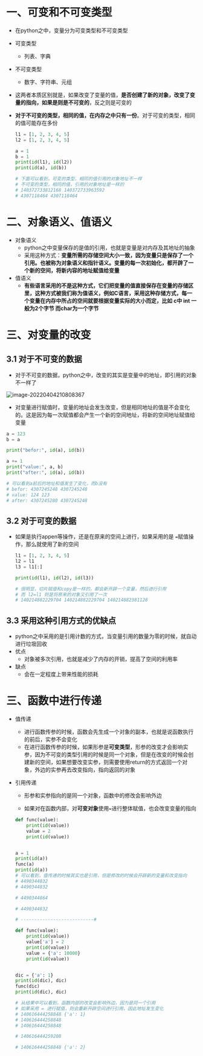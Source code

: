 # 一、可变和不可变类型

-  在python之中，变量分为可变类型和不可变类型

  - 可变类型
    - 列表、字典
  - 不可变类型
    - 数字、字符串、元组

- 这两者本质区别就是，如果改变了变量的值，**是否创建了新的对象，改变了变量的指向，如果是则是不可变的**，反之则是可变的

- **对于不可变的类型，相同的值，在内存之中只有一份**。对于可变的类型，相同的值可能存在多份

  ```python
  l1 = [1, 2, 3, 4, 5]
  l2 = [1, 2, 3, 4, 5]
  
  a = 1
  b = 1
  print(id(l1), id(l2))
  print(id(a), id(b))
  
  # 下面可以看到，可变的类型，相同的值引用的对象地址不一样
  # 不可变的类型，相同的值，引用的对象地址是一样的
  # 140372733812168 140372733963592 
  # 4307118464 4307118464
  
  ```

# 二、对象语义、值语义

- 对象语义
  - python之中变量保存的是值的引用，也就是变量是对内存及其地址的抽象
  - 采用这种方式：**变量所需的存储空间大小一致，因为变量只是保存了一个引用。也被称为对象语义和指针语义。变量的每一次初始化，都开辟了一个新的空间，将新内容的地址赋值给变量**
- 值语义
  - **有些语言采用的不是这种方式，它们把变量的值直接保存在变量的存储区里，这种方式被我们称为值语义，例如C语言，采用这种存储方式，每一个变量在内存中所占的空间就要根据变量实际的大小而定，比如 c中 int 一般为2个字节 而char为一个字节**

# 三、对变量的改变

## 3.1 对于不可变的数据

- 对于不可变的数据，python之中，改变的其实是变量中的地址，即引用的对象不一样了

![image-20220404210808367](../../图片记录/image-20220404210808367.png)	

- 对变量进行赋值时，变量的地址会发生改变，但是相同地址的值是不会变化的。这是因为每一次赋值都会产生一个新的空间地址，将新的空间地址赋值给变量

```python
a = 123
b = a

print("befor:", id(a), id(b))

a += 1
print("value:", a, b)
print("after:", id(a), id(b))

# 可以看到a前后的地址和值发生了变化，而b没有
# befor: 4307245248 4307245248
# value: 124 123
# after: 4307245280 4307245248
```

## 3.2 对于可变的数据

- 如果是执行appen等操作，还是在原来的空间上进行，如果采用的是 `=`赋值操作，那么就使用了新的空间

  ```python
  l1 = [1, 2, 3, 4, 5]
  l2 = l1
  l3 = l1[:]
  
  print(id(l1), id(l2), id(l3))
  
  # 很明显，切片赋值和copy是一样的，都会新开辟一个变量，然后进行引用
  # 而 l2=l1 则是将原来的对象又引用了一次
  # 140214882229704 140214882229704 140214882381128
  
  ```

## 3.3 采用这种引用方式的优缺点

- python之中采用的是引用计数的方式，当变量引用的数量为零的时候，就自动进行垃圾回收
- 优点
  - 对象被多次引用，也就是减少了内存的开销，提高了空间的利用率
- 缺点
  - 会在一定程度上带来性能的损耗

# 三、函数中进行传递

- 值传递

  - 进行函数传参的时候，函数会先生成一个对象的副本，也就是说函数执行的前后，实参不会变化
  - 在进行函数传参的时候，如果形参是**可变类型**，形参的改变才会影响实参，因为不可变的类型引用的时候是同一个对象，但是在改变的时候会创建新的空间，如果想要改变实参，则需要使用return的方式返回一个对象，外边的实参再去改变指向，指向返回的对象

- 引用传递

  - 形参和实参指向的是同一个对象，函数中的修改会影响外边

  - 如果对在函数内部，对**可变对象**使用`=`进行整体赋值，也会改变变量的指向

  ```python
  def func(value):
      print(id(value))
      value = 2
      print(id(value))
  
  
  a = 1
  print(id(a))
  func(a)
  print(id(a))
  # 可以看到，值传递的时候其实也是引用，但是修改的时候会开辟新的变量和改变指向
  # 4490344832
  # 4490344832
  
  # 4490344864
  
  # 4490344832
  
  # ---------------------------#
  
  def func(value):
      print(id(value))
      value['a'] = 2
      print(id(value))
      value = {'a': 10000}
      print(id(value))
  
  
  dic = {'a': 1}
  print(id(dic), dic)
  func(dic)
  print(id(dic), dic)
  
  # 从结果中可以看到，函数内部的改变会影响外边，因为是同一个引用
  # 如果采用 = 进行赋值，则会重新开辟空间进行引用，因此地址发生变化
  # 140616444258848 {'a': 1}
  # 140616444258848
  # 140616444258848
  
  # 140616444259208
  
  # 140616444258848 {'a': 2}
  ```

  